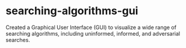 # searching-algorithms-gui
Created a Graphical User Interface (GUI) to visualize a wide range of searching algorithms, including uninformed, informed, and adversarial searches.
